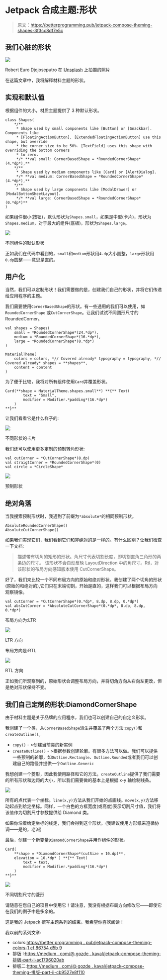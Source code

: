 # Jetpack 合成主题:形状

> 原文：<https://betterprogramming.pub/jetpack-compose-theming-shapes-3f3cc8df7e5c>

## 我们心脏的形状

![](img/bf8f6090bac0100a1c5ce40580ca8846.png)

Robert Euro Djojoseputro 在 [Unsplash](https://unsplash.com/s/photos/shapes-and-patterns?utm_source=unsplash&utm_medium=referral&utm_content=creditCopyText) 上拍摄的照片

在这篇文章中，我将解释材料主题的形状。

## 实现和默认值

根据组件的大小，材质主题提供了 3 种默认形状。

```
class Shapes(
    */**
     * Shape used by small components like [Button] or [Snackbar]. Components like
     * [FloatingActionButton], [ExtendedFloatingActionButton] use this shape, but override
     * the corner size to be 50%. [TextField] uses this shape with overriding the bottom corners
     * to zero.
     */* **val small: CornerBasedShape = *RoundedCornerShape*(4.*dp*),**
    */**
     * Shape used by medium components like [Card] or [AlertDialog].
     */* **val medium: CornerBasedShape = *RoundedCornerShape*(4.*dp*),**
    */**
     * Shape used by large components like [ModalDrawer] or [ModalBottomSheetLayout].
     */* **val large: CornerBasedShape = *RoundedCornerShape*(0.*dp*)**
)
```

如果组件很小(按钮)，默认形状为`Shapes.small`，如果是中型(卡片)，形状为`Shapes.medium`，对于最大的组件(底板)，形状为`Shapes.large`。

![](img/0bfe29fd8a074e532579d0cdb547884b.png)

不同组件的默认形状

正如我们在代码中看到的，`small`和`medium`形状用`4.dp`大小圆整，`large`形状用`0.dp`圆整——意思是直的。

## 用户化

当然，我们可以定制形状！我们需要做的是，创建我们自己的形状，并将它们传递给应用程序的主题。

我们需要使用`CornerBasedShape`的形状。有一些通用的我们可以使用，如`RoundedCornerShape` 或`CutCornerShape`。让我们试试不同圆形尺寸的 RoundedCorner。

```
val shapes = Shapes(
    small = *RoundedCornerShape*(24.*dp*),
    medium = *RoundedCornerShape*(16.*dp*),
    large = *RoundedCornerShape*(8.*dp*)
)

MaterialTheme(
    colors = colors, *// Covered already* typography = typography, *// Covered already* shapes = **shapes**,
    content = content
)
```

为了便于比较，我将对所有组件使用`Card`并覆盖形状。

```
Card(**shape = MaterialTheme.shapes.small**) **{** Text(
        text = "Small",
        modifier = Modifier.*padding*(16.*dp*)
    )
**}**
```

让我们看看它是什么样子的:

![](img/f5615574e6d5ac3bcfb5ab66d9ee5cdf.png)

不同形状的卡片

我们还可以使用更多定制的预制转角形状:

```
val cutCorner = *CutCornerShape*(8.dp)
val straigtCorner = *RoundedCornerShape*(0)
val circle = *CircleShape*
```

![](img/3146d18b3237b8e0dba122a6c3513ad6.png)

预制形状

## 绝对角落

当我搜索预制形状时，我遇到了前缀为`*absolute*`的相同预制形状。

```
AbsoluteRoundedCornerShape()
AbsoluteCutCornerShape()
```

如果我们实现它们，我们看到它们和非绝对的是一样的。有什么区别？让我们检查一下文档:

> 描述带有切角的矩形的形状。角尺寸代表切割长度，即切割直角三角形的两条边的尺寸。
> 该形状不会自动反映 LayoutDirection 中的角尺寸。Rtl，对该形状的布局方向感知版本使用 CutCornerShape。

好了，我们来比较一个不同布局方向的原始和绝对形状。我创建了两个切角的形状(原始的和绝对的),它们只在末端切割，开始是直的，这样我们可以根据布局方向观察镜像。

```
val cutCorner = *CutCornerShape*(0.*dp*, 8.dp, 8.dp, 0.*dp*)
val absCutCorner = *AbsoluteCutCornerShape*(0.*dp*, 8.dp, 8.dp, 0.*dp*)
```

布局方向为:LTR

![](img/d57d8811c80c3976989102059ad9d09c.png)

LTR 方向

布局方向是:RTL

![](img/54de3493bff41be5b66d58e7a3e831b7.png)

RTL 方向

正如我们所观察到的，原始形状会调整布局方向，并将切角方向从右向左更改，但是绝对形状保持不变。

## 我们自己定制的形状:DiamondCornerShape

由于材料主题是关于品牌的应用程序，我们也可以创建自己的自定义形状。

我创建了一个类，从`CornerBasedShape`派生并覆盖了两个方法:`copy()`和`createOutline()`。

*   `copy()` - >创建当前类的新实例
*   `createOutline()` - >根据参数创建轮廓。有很多方法可以做。我们可以提供一些预制的轮廓，如`Outline.Rectangle`、`Outline.Rounded`或者我们可以创建自己的路径并提供一个`Outline.Generic`

我想创建一个菱形，因此我使用路径和它的方法。`createOutline`提供了我们需要的所有形状和边距的大小，所以我们需要做的基本上是根据 x-y 轴绘制线条。

![](img/1bdec40b27c4cc7149ed448dbcfb60ca.png)

所有的点代表一个坐标。`line(x,y)`方法从我们开始的点画线。`move(x,y)`方法移动起点到给定坐标。同样，一个白色的方框宽度(或高度)表示切割尺寸值，我们将该值作为切割尺寸参数提供给 Diamond 类。

如果你沿着给定坐标的线走，我们会得到这个形状。(我建议使用方形纸来遵循协调——是的，老派)

最后，创建一个新变量`DiamondCornerShape`并用作组件的形状。

```
Card(
    **shape = *DiamondCornerShape*(cutSize = 10.dp)**,
    elevation = 10.*dp* ) **{** Text(
        text = text,
        modifier = Modifier.*padding*(16.*dp*)
    )
**}**
```

![](img/e5297d9894fabbddf617514202f82400.png)

不同切割尺寸的菱形

请随意在您自己的项目中使用它！请注意，我没有根据布局方向修改它——即使它在我们的例子中是多余的。

这是我的 Jetpack 撰写主题系列的结束。我希望你喜欢阅读！

我以前的系列文章:

*   colors:[https://better programming . pub/jetpack-compose-theming-colors-1 cf 86754 d5b 9](/jetpack-compose-theming-colors-1cf86754d5b9)
*   排版 I:[https://medium . com/@ gozde . kaval/jetpack-compose-theming-排版-part-i-ac1796020ab](https://medium.com/@gozde.kaval/jetpack-compose-theming-typography-part-i-ac1796020ab)
*   排版二:[https://medium . com/@ gozde . kaval/jetpack-compose-theming-排版-part-ii-cb9527e8f110](https://medium.com/@gozde.kaval/jetpack-compose-theming-typography-part-ii-cb9527e8f110)